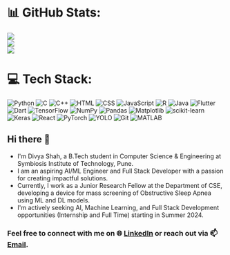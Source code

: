 # 📊 GitHub Stats:
![](https://github-readme-streak-stats.herokuapp.com/?user=divya322&theme=dark&hide_border=false) <br/>
![](https://github-readme-stats.vercel.app/api?username=divya322&theme=dark&hide_border=false&include_all_commits=true&count_private=true)  <br/>
![](https://github-readme-stats.vercel.app/api/top-langs/?username=divya322&theme=dark&hide_border=false&include_all_commits=true&count_private=true&layout=compact&hide=CSS) <br/>


# 💻 Tech Stack:
![Python](https://img.shields.io/badge/python-%2314354C.svg?style=for-the-badge&logo=python&logoColor=white) ![C](https://img.shields.io/badge/c-%2300599C.svg?style=for-the-badge&logo=c&logoColor=white) ![C++](https://img.shields.io/badge/c++-%2300599C.svg?style=for-the-badge&logo=c%2B%2B&logoColor=white) ![HTML](https://img.shields.io/badge/html5-%23E34F26.svg?style=for-the-badge&logo=html5&logoColor=white) ![CSS](https://img.shields.io/badge/css3-%231572B6.svg?style=for-the-badge&logo=css3&logoColor=white) ![JavaScript](https://img.shields.io/badge/javascript-%23F7DF1E.svg?style=for-the-badge&logo=javascript&logoColor=black) ![R](https://img.shields.io/badge/r-%23276DC3.svg?style=for-the-badge&logo=r&logoColor=white) ![Java](https://img.shields.io/badge/java-%23ED8B00.svg?style=for-the-badge&logo=java&logoColor=white) ![Flutter](https://img.shields.io/badge/flutter-%2302569B.svg?style=for-the-badge&logo=flutter&logoColor=white) ![Dart](https://img.shields.io/badge/dart-%230175C2.svg?style=for-the-badge&logo=dart&logoColor=white) ![TensorFlow](https://img.shields.io/badge/tensorflow-%23FF6F00.svg?style=for-the-badge&logo=tensorflow&logoColor=white) ![NumPy](https://img.shields.io/badge/numpy-%23013243.svg?style=for-the-badge&logo=numpy&logoColor=white) ![Pandas](https://img.shields.io/badge/pandas-%23150458.svg?style=for-the-badge&logo=pandas&logoColor=white) ![Matplotlib](https://img.shields.io/badge/matplotlib-%23ffffff.svg?style=for-the-badge&logo=matplotlib&logoColor=black) ![scikit-learn](https://img.shields.io/badge/scikit--learn-%23F7931E.svg?style=for-the-badge&logo=scikit-learn&logoColor=white) ![Keras](https://img.shields.io/badge/keras-%23D00000.svg?style=for-the-badge&logo=keras&logoColor=white) ![React](https://img.shields.io/badge/react-%2320232a.svg?style=for-the-badge&logo=react&logoColor=%2361DAFB) ![PyTorch](https://img.shields.io/badge/pytorch-%23EE4C2C.svg?style=for-the-badge&logo=pytorch&logoColor=white) ![YOLO](https://img.shields.io/badge/YOLO-%231A1A1A.svg?style=for-the-badge&logo=YOLO&logoColor=white) ![Git](https://img.shields.io/badge/git-%23F05033.svg?style=for-the-badge&logo=git&logoColor=white) ![MATLAB](https://img.shields.io/badge/matlab-%230076A8.svg?style=for-the-badge&logo=mathworks&logoColor=white)

## Hi there 👋
- I'm Divya Shah, a B.Tech student in Computer Science & Engineering at Symbiosis Institute of Technology, Pune.
- I am an aspiring AI/ML Engineer and Full Stack Developer with a passion for creating impactful solutions.
- Currently, I work as a Junior Research Fellow at the Department of CSE, developing a device for mass screening of Obstructive Sleep Apnea using ML and DL models.
- I'm actively seeking AI, Machine Learning, and Full Stack Development opportunities (Internship and Full Time) starting in Summer 2024.

### Feel free to connect with me on 🌐 [LinkedIn](https://www.linkedin.com/in/divya-shah-4a16791b5/) or reach out via 📫 [Email](Shahdivya0021@gmail.com).

<!--
<p align="center">
  <img src="https://github-readme-stats.vercel.app/api?username=divya322&theme=dark&hide_border=false&include_all_commits=true&count_private=true" alt="Stats" />
  <br><br>
  <img src="https://github-readme-stats.vercel.app/api/top-langs/?username=divya322&theme=dark&hide_border=false&include_all_commits=true&count_private=true&layout=compact&hide=CSS" alt="Top Languages" />
  <br><br>
  <img src="https://github-readme-streak-stats.herokuapp.com/?user=divya322&theme=dark&hide_border=false" alt="Stats" />
</p>
**divya322/divya322** is a ✨ _special_ ✨ repository because its `README.md` (this file) appears on your GitHub profile.

Here are some ideas to get you started:

- 🔭 I’m currently working on ...
- 🌱 I’m currently learning ...
- 👯 I’m looking to collaborate on ...
- 🤔 I’m looking for help with ...
- 💬 Ask me about ...
- 📫 How to reach me: ...
- 😄 Pronouns: ...
- ⚡ Fun fact: ...
-->

